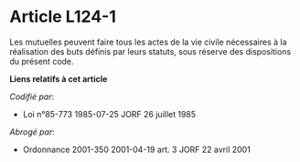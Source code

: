 # Article L124-1

Les mutuelles peuvent faire tous les actes de la vie civile nécessaires à la réalisation des buts définis par leurs statuts,
sous réserve des dispositions du présent code.

**Liens relatifs à cet article**

_Codifié par_:

  - Loi n°85-773 1985-07-25 JORF 26 juillet 1985

_Abrogé par_:

  - Ordonnance 2001-350 2001-04-19 art. 3 JORF 22 avril 2001
